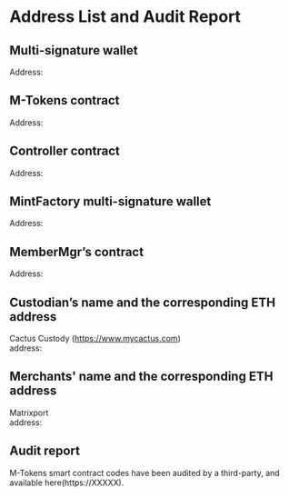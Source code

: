 Address List and Audit Report
===

Multi-signature wallet
---
Address:

M-Tokens contract 
---
Address:

Controller contract
---
Address:

MintFactory multi-signature wallet
---
Address:

MemberMgr’s contract
---
Address:

Custodian’s name and the corresponding ETH address
---
Cactus Custody (https://www.mycactus.com)         
address:

Merchants' name and the corresponding ETH address
---
Matrixport            
address:

Audit report
---
M-Tokens smart contract codes have been audited by a third-party, and available here(https://XXXXX).
